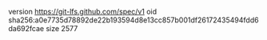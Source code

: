 version https://git-lfs.github.com/spec/v1
oid sha256:a0e7735d78892de22b193594d8e13cc857b001df26172435494fdd6da692fcae
size 2577
